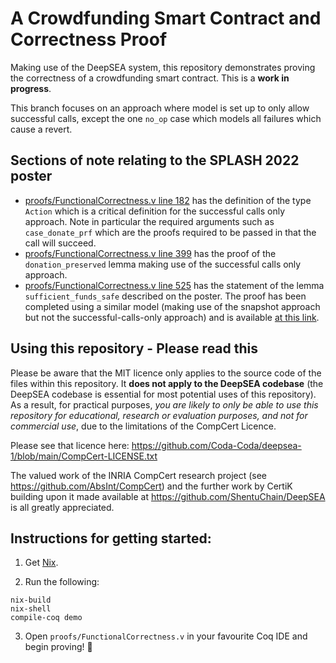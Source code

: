 # A Crowdfunding Smart Contract and Correctness Proof

Making use of the DeepSEA system, this repository demonstrates proving the correctness of a crowdfunding smart contract. This is a **work in progress**.

This branch focuses on an approach where model is set up to only allow successful calls, except the one `no_op` case which models all failures which cause a revert.

## Sections of note relating to the SPLASH 2022 poster
 - [proofs/FunctionalCorrectness.v line 182](https://github.com/Coda-Coda/Crowdfunding/blob/splash-2022-poster/proofs/FunctionalCorrectness.v#L182) has the definition of the type `Action` which is a critical definition for the successful calls only approach. Note in particular the required arguments such as `case_donate_prf` which are the proofs required to be passed in that the call will succeed.
 - [proofs/FunctionalCorrectness.v line 399](https://github.com/Coda-Coda/Crowdfunding/blob/splash-2022-poster/proofs/FunctionalCorrectness.v#L399) has the proof of the `donation_preserved` lemma making use of the successful calls only approach.
 - [proofs/FunctionalCorrectness.v line 525](https://github.com/Coda-Coda/Crowdfunding/blob/splash-2022-poster/proofs/FunctionalCorrectness.v#L525) has the statement of the lemma `sufficient_funds_safe` described on the poster. The proof has been completed using a similar model (making use of the snapshot approach but not the successful-calls-only approach) and is available [at this link](https://github.com/Coda-Coda/deepsea-1/blob/splash-2022-poster/contracts/crowdfunding/FunctionalCorrectness.v#L688).


## Using this repository - Please read this

Please be aware that the MIT licence only applies to the source code of the files within this repository. It **does not apply to the DeepSEA codebase** (the DeepSEA codebase is essential for most potential uses of this repository). As a result, for practical purposes, _you are likely to only be able to use this repository for educational, research or evaluation purposes, and not for commercial use_, due to the limitations of the CompCert Licence.

Please see that licence here:
  https://github.com/Coda-Coda/deepsea-1/blob/main/CompCert-LICENSE.txt

The valued work of the INRIA CompCert research project (see 
https://github.com/AbsInt/CompCert) and the further work by CertiK 
building upon it made available at https://github.com/ShentuChain/DeepSEA is
all greatly appreciated.

## Instructions for getting started:

1. Get [Nix](https://nixos.org/download.html).

2. Run the following:
```
nix-build
nix-shell
compile-coq demo
```

3. Open `proofs/FunctionalCorrectness.v` in your favourite Coq IDE and begin proving! 🐔